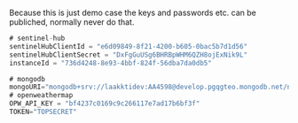 <br>
Because this is just demo case the keys and passwords etc. can be publiched, normally never do that.

```javascript
# sentinel-hub
sentinelHubClientId = "e6d09849-8f21-4200-b605-0bac5b7d1d56"
sentinelHubClientSecret = "DxFgGuUSg6BHRBpWHM6QZH8ojExNik9L"
instanceId = "736d4248-8e93-4bbf-824f-56dba7da0db5"

# mongodb
mongoURI="mongodb+srv://laakktidev:AA4598@develop.pgqgteo.mongodb.net/ndvidb?retryWrites=true&w=majority"
# openweathermap
OPW_API_KEY = "bf4237c0169c9c266117e7ad17b6bf3f"
TOKEN="TOPSECRET"
```